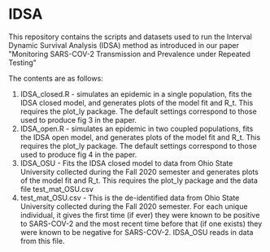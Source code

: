 # IDSA

This repository contains the scripts and datasets used to run the Interval Dynamic Survival Analysis (IDSA) method as introduced in our paper "Monitoring SARS-COV-2 Transmission and Prevalence under Repeated Testing"

The contents are as follows:

1. IDSA_closed.R - simulates an epidemic in a single population, fits the IDSA closed model, and generates plots of the model fit and R_t. This requires the plot_ly package. The default settings correspond to those used to produce fig 3 in the paper.
2. IDSA_open.R - simulates an epidemic in two coupled populations, fits the IDSA open model, and generates plots of the model fit and R_t. This requires the plot_ly package. The default settings correspond to those used to produce fig 4 in the paper.
3. IDSA_OSU - Fits the IDSA closed model to data from Ohio State University collected during the Fall 2020 semester and generates plots of the model fit and R_t. This requires the plot_ly package and the data file test_mat_OSU.csv
4. test_mat_OSU.csv - This is the de-identified data from Ohio State University collected during the Fall 2020 semester. For each unique individual, it gives the first time (if ever) they were known to be positive to SARS-COV-2 and the most recent time before that (if one exists) they were known to be negative for SARS-COV-2. IDSA_OSU reads in data from this file.

